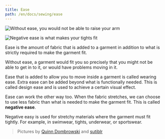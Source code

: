 ```yaml
---
title: Ease
path: /en/docs/sewing/ease
---
```


![Without ease, you would not be able to raise your arm](ease-plus.jpg)

![Negative ease is what makes your tights fit](ease-min.jpg)

Ease is the amount of fabric that is added to a garment in addition to what is strictly required to make the garment fit.

Without ease, a garment would fit you so precisely that you might not be able to get in to it, or would have problems moving in it.

Ease that is added to allow you to move inside a garment is called wearing ease. Extra ease can be added beyond what is functionally needed. This is called design ease and is used to achieve a certain visual effect.

Ease can work the other way too. When the fabric stretches, we can choose to use less fabric than what is needed to make the garment fit. This is called **negative ease**.

Negative easy is used for stretchy materials where the garment must fit tightly. For example, in swimwear, tights, underwear, or sportswear.

> Pictures by [Quinn Dombrowski](https://www.flickr.com/photos/quinnanya/8885126989/) and [sutiblr](https://www.flickr.com/photos/30788655@N08/4743320893)